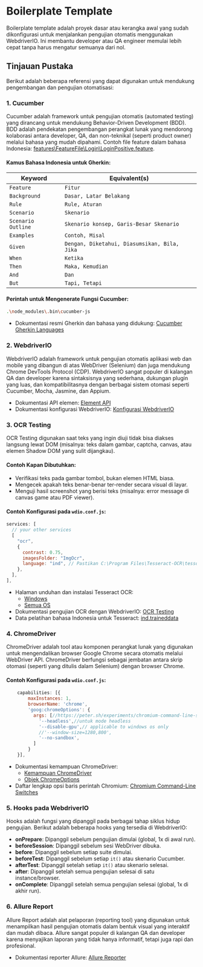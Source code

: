 # Boilerplate Template

Boilerplate template adalah proyek dasar atau kerangka awal yang sudah dikonfigurasi untuk menjalankan pengujian otomatis menggunakan WebdriverIO. Ini membantu developer atau QA engineer memulai lebih cepat tanpa harus mengatur semuanya dari nol.

## Tinjauan Pustaka

Berikut adalah beberapa referensi yang dapat digunakan untuk mendukung pengembangan dan pengujian otomatisasi:

### 1. Cucumber

Cucumber adalah framework untuk pengujian otomatis (automated testing) yang dirancang untuk mendukung Behavior-Driven Development (BDD). BDD adalah pendekatan pengembangan perangkat lunak yang mendorong kolaborasi antara developer, QA, dan non-teknikal (seperti product owner) melalui bahasa yang mudah dipahami. Contoh file feature dalam bahasa Indonesia: [features\FeatureFile\Login\LoginPositive.feature]().

#### Kamus Bahasa Indonesia untuk Gherkin:

| Keyword            | Equivalent(s)                          |
|--------------------|-----------------------------------------|
| `Feature`          | `Fitur`                                |
| `Background`       | `Dasar, Latar Belakang`                |
| `Rule`             | `Rule, Aturan`                         |
| `Scenario`         | `Skenario`                             |
| `Scenario Outline` | `Skenario konsep, Garis-Besar Skenario` |
| `Examples`         | `Contoh, Misal`                        |
| `Given`            | `Dengan, Diketahui, Diasumsikan, Bila, Jika` |
| `When`             | `Ketika`                               |
| `Then`             | `Maka, Kemudian`                       |
| `And`              | `Dan`                                  |
| `But`              | `Tapi, Tetapi`                         |

#### Perintah untuk Mengenerate Fungsi Cucumber:

```bash
.\node_modules\.bin\cucumber-js
```

- Dokumentasi resmi Gherkin dan bahasa yang didukung: [Cucumber Gherkin Languages](https://cucumber.io/docs/gherkin/languages)

### 2. WebdriverIO

WebdriverIO adalah framework untuk pengujian otomatis aplikasi web dan mobile yang dibangun di atas WebDriver (Selenium) dan juga mendukung Chrome DevTools Protocol (CDP). WebdriverIO sangat populer di kalangan QA dan developer karena sintaksisnya yang sederhana, dukungan plugin yang luas, dan kompatibilitasnya dengan berbagai sistem otomasi seperti Cucumber, Mocha, Jasmine, dan Appium.

- Dokumentasi API elemen: [Element API](https://webdriver.io/docs/api/element/)
- Dokumentasi konfigurasi WebdriverIO: [Konfigurasi WebdriverIO](https://webdriver.io/docs/configuration/#capabilities)

### 3. OCR Testing

OCR Testing digunakan saat teks yang ingin diuji tidak bisa diakses langsung lewat DOM (misalnya: teks dalam gambar, captcha, canvas, atau elemen Shadow DOM yang sulit dijangkau).

#### Contoh Kapan Dibutuhkan:

- Verifikasi teks pada gambar tombol, bukan elemen HTML biasa.
- Mengecek apakah teks benar-benar ter-render secara visual di layar.
- Menguji hasil screenshot yang berisi teks (misalnya: error message di canvas game atau PDF viewer).

#### Contoh Konfigurasi pada `wdio.conf.js`:

```javascript
services: [
  // your other services
  [
    "ocr",
    {
      contrast: 0.75,
      imagesFolder: "ImgOcr",
      language: "ind", // Pastikan C:\Program Files\Tesseract-OCR\tessdata ada bahasa indo
    },
  ],
],
```

- Halaman unduhan dan instalasi Tesseract OCR:
  - [Windows](https://github.com/UB-Mannheim/tesseract/wiki)
  - [Semua OS](https://tesseract-ocr.github.io/tessdoc/Installation.html)
- Dokumentasi pengujian OCR dengan WebdriverIO: [OCR Testing](https://webdriver.io/docs/ocr-testing/getting-started)
- Data pelatihan bahasa Indonesia untuk Tesseract: [ind.traineddata](https://github.com/tesseract-ocr/tessdata/blob/main/ind.traineddata)

### 4. ChromeDriver

ChromeDriver adalah tool atau komponen perangkat lunak yang digunakan untuk mengendalikan browser Google Chrome secara otomatis melalui WebDriver API. ChromeDriver berfungsi sebagai jembatan antara skrip otomasi (seperti yang ditulis dalam Selenium) dengan browser Chrome.
#### Contoh Konfigurasi pada `wdio.conf.js`:

```javascript
    capabilities: [{
        maxInstances: 1,
        browserName: 'chrome',
        'goog:chromeOptions': {
          args: [//https://peter.sh/experiments/chromium-command-line-switches/
            '--headless',//untuk mode headless
            '--disable-gpu',// applicable to windows os only
            //'--window-size=1280,800',
            '--no-sandbox',
          ]
        }
    }],
```
- Dokumentasi kemampuan ChromeDriver:
  - [Kemampuan ChromeDriver](https://developer.chrome.com/docs/chromedriver/capabilities?hl=id#h.p_ID_106)
  - [Objek ChromeOptions](https://developer.chrome.com/docs/chromedriver/capabilities?hl=id#chromeoptions_object)
- Daftar lengkap opsi baris perintah Chromium: [Chromium Command-Line Switches](https://peter.sh/experiments/chromium-command-line-switches/)

### 5. Hooks pada WebdriverIO

Hooks adalah fungsi yang dipanggil pada berbagai tahap siklus hidup pengujian. Berikut adalah beberapa hooks yang tersedia di WebdriverIO:

- **onPrepare**: Dipanggil sebelum pengujian dimulai (global, 1x di awal run).
- **beforeSession**: Dipanggil sebelum sesi WebDriver dibuka.
- **before**: Dipanggil sebelum setiap suite dimulai.
- **beforeTest**: Dipanggil sebelum setiap `it()` atau skenario Cucumber.
- **afterTest**: Dipanggil setelah setiap `it()` atau skenario selesai.
- **after**: Dipanggil setelah semua pengujian selesai di satu instance/browser.
- **onComplete**: Dipanggil setelah semua pengujian selesai (global, 1x di akhir run).

### 6. Allure Report
Allure Report adalah alat pelaporan (reporting tool) yang digunakan untuk menampilkan hasil pengujian otomatis dalam bentuk visual yang interaktif dan mudah dibaca. Allure sangat populer di kalangan QA dan developer karena menyajikan laporan yang tidak hanya informatif, tetapi juga rapi dan profesional.

- Dokumentasi reporter Allure: [Allure Reporter](https://webdriver.io/docs/allure-reporter)